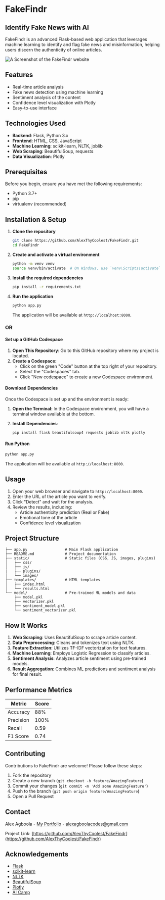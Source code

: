 # FakeFindr

## Identify Fake News with AI

FakeFindr is an advanced Flask-based web application that leverages machine learning to identify and flag fake news and misinformation, helping users discern the authenticity of online articles.

![A Screenshot of the FakeFindr website](https://github.com/user-attachments/assets/e62028dc-6e4a-4033-bc76-8790a7a89d91)

## Features


- Real-time article analysis
- Fake news detection using machine learning
- Sentiment analysis of the content
- Confidence level visualization with Plotly
- Easy-to-use interface

## Technologies Used

- **Backend**: Flask, Python 3.x
- **Frontend**: HTML, CSS, JavaScript
- **Machine Learning**: scikit-learn, NLTK, joblib
- **Web Scraping**: BeautifulSoup, requests
- **Data Visualization**: Plotly

## Prerequisites

Before you begin, ensure you have met the following requirements:

- Python 3.7+
- pip
- virtualenv (recommended)

## Installation & Setup

1. **Clone the repository**

   ```bash
   git clone https://github.com/AlexThyCoolest/FakeFindr.git
   cd FakeFindr
   ```

2. **Create and activate a virtual environment**

   ```bash
   python -m venv venv
   source venv/bin/activate  # On Windows, use `venv\Scripts\activate`
   ```

3. **Install the required dependencies**

   ```bash
   pip install -r requirements.txt
   ```

4. **Run the application**

   ```bash
   python app.py
   ```

   The application will be available at `http://localhost:8000`.

### OR

#### Set up a GitHub Codespace

1. **Open This Repository**: Go to this GitHub repository where my project is located.
2. **Create a Codespace**:
   - Click on the green "Code" button at the top right of your repository.
   - Select the "Codespaces" tab.
   - Click "New codespace" to create a new Codespace environment.

#### Download Dependencies

Once the Codespace is set up and the environment is ready:

1. **Open the Terminal**: In the Codespace environment, you will have a terminal window available at the bottom.
2. **Install Dependencies**:

   ```bash
   pip install flask beautifulsoup4 requests joblib nltk plotly
   ```

#### Run Python

   ```bash
   python app.py
   ```

The application will be available at `http://localhost:8000`.

## Usage

1. Open your web browser and navigate to `http://localhost:8000`.
2. Enter the URL of the article you want to verify.
3. Click "Detect" and wait for the analysis.
4. Review the results, including:
   - Article authenticity prediction (Real or Fake)
   - Emotional tone of the article
   - Confidence level visualization

## Project Structure

```
├── app.py                 # Main Flask application
├── README.md              # Project documentation
├── static/                # Static files (CSS, JS, images, plugins)
│   ├── css/
│   ├── js/
|   ├── plugins/
│   └── images/
├── templates/             # HTML templates
│   ├── index.html
│   └── results.html
└── model/                 # Pre-trained ML models and data
    ├── model.pkl
    ├── vectorizer.pkl
    ├── sentiment_model.pkl
    └── sentiment_vectorizer.pkl
```

## How It Works

1. **Web Scraping**: Uses BeautifulSoup to scrape article content.
2. **Data Preprocessing**: Cleans and tokenizes text using NLTK.
3. **Feature Extraction**: Utilizes TF-IDF vectorization for text features.
4. **Machine Learning**: Employs Logistic Regression to classify articles.
5. **Sentiment Analysis**: Analyzes article sentiment using pre-trained models.
6. **Result Aggregation**: Combines ML predictions and sentiment analysis for final result.

## Performance Metrics

| Metric    | Score  |
|-----------|--------|
| Accuracy  | 88%    |
| Precision | 100%   |
| Recall    | 0.59   |
| F1 Score  | 0.74   |

## Contributing

Contributions to FakeFindr are welcome! Please follow these steps:

1. Fork the repository
2. Create a new branch (`git checkout -b feature/AmazingFeature`)
3. Commit your changes (`git commit -m 'Add some AmazingFeature'`)
4. Push to the branch (`git push origin feature/AmazingFeature`)
5. Open a Pull Request

## Contact

Alex Agboola - [My Portfolio](https://alexagboola.com) - alexagboolacodes@gmail.com

Project Link: [https://github.com/AlexThyCoolest/FakeFindr](https://github.com/AlexThyCoolest/FakeFindr)

## Acknowledgements

- [Flask](https://flask.palletsprojects.com/)
- [scikit-learn](https://scikit-learn.org/)
- [NLTK](https://www.nltk.org/)
- [BeautifulSoup](https://www.crummy.com/software/BeautifulSoup/)
- [Plotly](https://plotly.com/)
- [AI Camp](https://ai-camp.org/)
